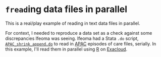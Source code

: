# `fread`ing data files in parallel

This is a real/play example of reading in text data files in parallel.

For context, I needed to reproduce a data set as a check against some discrepancies Ifeoma was seeing.
Ifeoma had a Stata `.do` script, [`APAC_shrink_append.do`](APAC_shrink_append.do) to read in [APAC](https://www.oregon.gov/oha/ohpr/rsch/pages/apac.aspx) episodes of care files, serially.
In this example, I'll read them in parallel using [R](https://www.r-project.org/) on [Exacloud](http://exainfo/).
